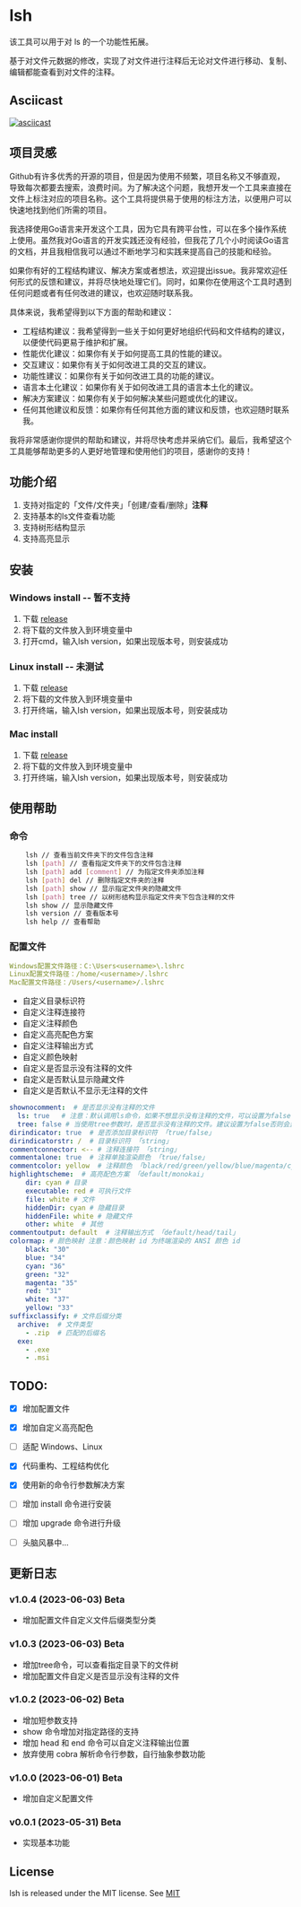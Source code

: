 # lsh
该工具可以用于对 ls 的一个功能性拓展。

基于对文件元数据的修改，实现了对文件进行注释后无论对文件进行移动、复制、编辑都能查看到对文件的注释。

## Asciicast
[![asciicast](https://asciinema.org/a/R5hpRnTbUeAYIQ7l4G2CVmS80.svg)](https://asciinema.org/a/R5hpRnTbUeAYIQ7l4G2CVmS80)

## 项目灵感

[//]: # (Github有许多优秀的开源的项目，但是因为使用不频繁，项目名称又不够直观，所以经常会忘记项目的名称，导致每次都要去搜索，浪费时间。之前我都是在很多工具的根目录建立一个 README.md 文件进行标注对应的项目是什么。所以导致我每次都要去阅读一遍 README.md 文件，浪费时间。所以我想到了能不能在文件上直接进行标注，这样就不用去阅读 README.md 文件了。5.30日突发奇想要不我写一个工具来实现这个功能，于是就有了这个项目。)

[//]: # ()
[//]: # (我比较熟悉Python和Java但是为什么选择Go语言？因为Go语言的跨平台性，我可以在Windows、Linux、Mac上都能使用这个工具。所以我看了几个小时的Go语言的文档，然后就有了这个项目。)

[//]: # ()
[//]: # (当然我对GO语言的开发实践还没有经验，如果各位有好的工程结构建议或者解决方案或者想法，欢迎各位提出issue，我会尽快解决。)

Github有许多优秀的开源的项目，但是因为使用不频繁，项目名称又不够直观，导致每次都要去搜索，浪费时间。为了解决这个问题，我想开发一个工具来直接在文件上标注对应的项目名称。这个工具将提供易于使用的标注方法，以便用户可以快速地找到他们所需的项目。

我选择使用Go语言来开发这个工具，因为它具有跨平台性，可以在多个操作系统上使用。虽然我对Go语言的开发实践还没有经验，但我花了几个小时阅读Go语言的文档，并且我相信我可以通过不断地学习和实践来提高自己的技能和经验。

如果你有好的工程结构建议、解决方案或者想法，欢迎提出issue。我非常欢迎任何形式的反馈和建议，并将尽快地处理它们。同时，如果你在使用这个工具时遇到任何问题或者有任何改进的建议，也欢迎随时联系我。

具体来说，我希望得到以下方面的帮助和建议：

- 工程结构建议：我希望得到一些关于如何更好地组织代码和文件结构的建议，以便使代码更易于维护和扩展。
- 性能优化建议：如果你有关于如何提高工具的性能的建议。
- 交互建议：如果你有关于如何改进工具的交互的建议。
- 功能性建议：如果你有关于如何改进工具的功能的建议。
- 语言本土化建议：如果你有关于如何改进工具的语言本土化的建议。
- 解决方案建议：如果你有关于如何解决某些问题或优化的建议。
- 任何其他建议和反馈：如果你有任何其他方面的建议和反馈，也欢迎随时联系我。

我将非常感谢你提供的帮助和建议，并将尽快考虑并采纳它们。最后，我希望这个工具能够帮助更多的人更好地管理和使用他们的项目，感谢你的支持！

## 功能介绍
1. 支持对指定的「文件/文件夹」「创建/查看/删除」**注释**
2. 支持基本的ls文件查看功能
3. 支持树形结构显示
4. 支持高亮显示

## 安装
### Windows install -- 暂不支持
1. 下载 [release](https://github.com/Hyperia-CN/lsh/releases)
2. 将下载的文件放入到环境变量中
3. 打开cmd，输入lsh version，如果出现版本号，则安装成功

### Linux install   -- 未测试
1. 下载 [release](https://github.com/Hyperia-CN/lsh/releases)
2. 将下载的文件放入到环境变量中
3. 打开终端，输入lsh version，如果出现版本号，则安装成功

### Mac install
1. 下载 [release](https://github.com/Hyperia-CN/lsh/releases)
2. 将下载的文件放入到环境变量中
3. 打开终端，输入lsh version，如果出现版本号，则安装成功

## 使用帮助

### 命令
```bash
    lsh // 查看当前文件夹下的文件包含注释
    lsh [path] // 查看指定文件夹下的文件包含注释
    lsh [path] add [comment] // 为指定文件夹添加注释
    lsh [path] del // 删除指定文件夹的注释
    lsh [path] show // 显示指定文件夹的隐藏文件
    lsh [path] tree // 以树形结构显示指定文件夹下包含注释的文件
    lsh show // 显示隐藏文件
    lsh version // 查看版本号
    lsh help // 查看帮助
```

### 配置文件
```yaml
Windows配置文件路径：C:\Users<username>\.lshrc
Linux配置文件路径：/home/<username>/.lshrc  
Mac配置文件路径：/Users/<username>/.lshrc
```

- 自定义目录标识符
- 自定义注释连接符
- 自定义注释颜色
- 自定义高亮配色方案
- 自定义注释输出方式
- 自定义颜色映射
- 自定义是否显示没有注释的文件
- 自定义是否默认显示隐藏文件
- 自定义是否默认不显示无注释的文件

```yaml
shownocomment:  # 是否显示没有注释的文件
  ls: true   # 注意：默认调用ls命令，如果不想显示没有注释的文件，可以设置为false
  tree: false # 当使用tree参数时，是否显示没有注释的文件。建议设置为false否则会显示所有子文件夹的文件
dirindicator: true  # 是否添加目录标识符 「true/false」
dirindicatorstr: /  # 目录标识符 「string」
commentconnector: <-- # 注释连接符 「string」
commentalone: true  # 注释单独渲染颜色 「true/false」
commentcolor: yellow  # 注释颜色 「black/red/green/yellow/blue/magenta/cyan/white」
highlightscheme:  # 高亮配色方案 「default/monokai」
    dir: cyan # 目录
    executable: red # 可执行文件
    file: white # 文件
    hiddenDir: cyan # 隐藏目录
    hiddenFile: white # 隐藏文件
    other: white  # 其他
commentoutput: default  # 注释输出方式 「default/head/tail」
colormap: # 颜色映射 注意：颜色映射 id 为终端渲染的 ANSI 颜色 id
    black: "30"
    blue: "34"
    cyan: "36"
    green: "32"
    magenta: "35"
    red: "31"
    white: "37"
    yellow: "33"
suffixclassify: # 文件后缀分类
  archive:  # 文件类型
    - .zip  # 匹配的后缀名
  exe:
    - .exe
    - .msi
```

## TODO: 
- [x] 增加配置文件
- [x] 增加自定义高亮配色
- [ ] 适配 Windows、Linux
- [x] 代码重构、工程结构优化
- [x] 使用新的命令行参数解决方案
- [ ] 增加 install 命令进行安装
- [ ] 增加 upgrade 命令进行升级
- [ ] 头脑风暴中...


## 更新日志
### v1.0.4 (2023-06-03) Beta
- 增加配置文件自定义文件后缀类型分类

### v1.0.3 (2023-06-03) Beta
- 增加tree命令，可以查看指定目录下的文件树
- 增加配置文件自定义是否显示没有注释的文件

### v1.0.2 (2023-06-02) Beta
- 增加短参数支持
- show 命令增加对指定路径的支持
- 增加 head 和 end 命令可以自定义注释输出位置
- 放弃使用 cobra 解析命令行参数，自行抽象参数功能

### v1.0.0 (2023-06-01) Beta
- 增加自定义配置文件

### v0.0.1 (2023-05-31) Beta
- 实现基本功能

## License
lsh is released under the MIT license. See [MIT](https://choosealicense.com/licenses/mit/)

